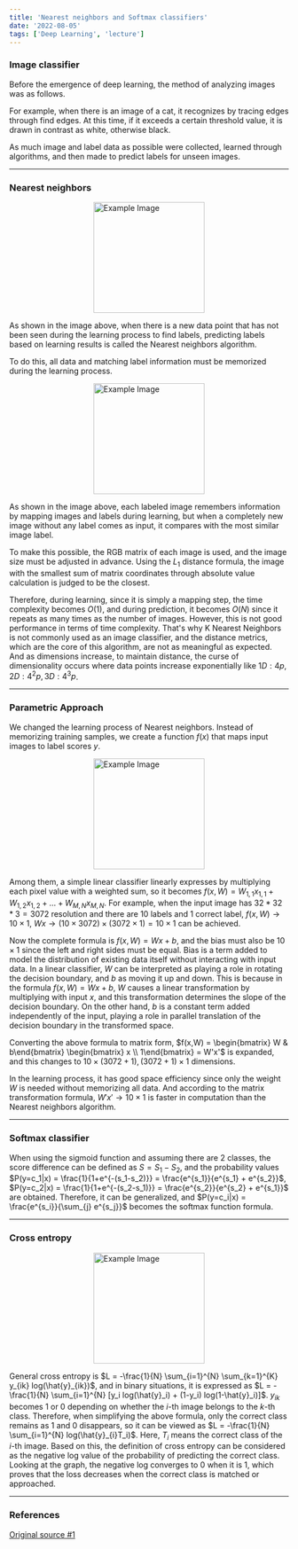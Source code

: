 ```yaml
---
title: 'Nearest neighbors and Softmax classifiers'
date: '2022-08-05'
tags: ['Deep Learning', 'lecture']
---
```


### Image classifier

Before the emergence of deep learning, the method of analyzing images was as follows.

For example, when there is an image of a cat, it recognizes by tracing edges through find edges. At this time, if it exceeds a certain threshold value, it is drawn in contrast as white, otherwise black.

As much image and label data as possible were collected, learned through algorithms, and then made to predict labels for unseen images.

---

### Nearest neighbors

<img src="https://intuitivetutorial.com/wp-content/uploads/2023/04/knn-1.png" alt="Example Image" style="display: block; margin: 0 auto; height:200;" />

As shown in the image above, when there is a new data point that has not been seen during the learning process to find labels, predicting labels based on learning results is called the Nearest neighbors algorithm.

To do this, all data and matching label information must be memorized during the learning process.

<img src="https://cs231n.github.io/assets/pixelspace.jpeg" alt="Example Image" style="display: block; margin: 0 auto; height:200;" />

As shown in the image above, each labeled image remembers information by mapping images and labels during learning, but when a completely new image without any label comes as input, it compares with the most similar image label.

To make this possible, the RGB matrix of each image is used, and the image size must be adjusted in advance. Using the $L_1$ distance formula, the image with the smallest sum of matrix coordinates through absolute value calculation is judged to be the closest.

Therefore, during learning, since it is simply a mapping step, the time complexity becomes $O(1)$, and during prediction, it becomes $O(N)$ since it repeats as many times as the number of images. However, this is not good performance in terms of time complexity. That's why K Nearest Neighbors is not commonly used as an image classifier, and the distance metrics, which are the core of this algorithm, are not as meaningful as expected. And as dimensions increase, to maintain distance, the curse of dimensionality occurs where data points increase exponentially like $1D : 4p, 2D: 4^2p, 3D: 4^3p$.

---

### Parametric Approach

We changed the learning process of Nearest neighbors. Instead of memorizing training samples, we create a function $f(x)$ that maps input images to label scores $y$.

<img src="https://miro.medium.com/v2/resize:fit:1400/1*owd5v7vhWqnVHbLkaI84tA.png" alt="Example Image" style="display: block; margin: 0 auto; height:200;" />

Among them, a simple linear classifier linearly expresses by multiplying each pixel value with a weighted sum, so it becomes $f(x,W) = W_{1,1}x_{1,1} + W_{1,2}x_{1,2} + \dots + W_{M,N}x_{M,N}$. For example, when the input image has $32*32*3=3072$ resolution and there are 10 labels and 1 correct label, $f(x,W) \rightarrow 10 \times 1$, $Wx \rightarrow (10 \times 3072) \times (3072 \times 1) = 10 \times 1$ can be achieved.

Now the complete formula is $f(x, W) = Wx + b$, and the bias must also be $10 \times 1$ since the left and right sides must be equal. Bias is a term added to model the distribution of existing data itself without interacting with input data. In a linear classifier, $W$ can be interpreted as playing a role in rotating the decision boundary, and $b$ as moving it up and down. This is because in the formula $f(x,W) = Wx + b$, $W$ causes a linear transformation by multiplying with input $x$, and this transformation determines the slope of the decision boundary. On the other hand, $b$ is a constant term added independently of the input, playing a role in parallel translation of the decision boundary in the transformed space.

Converting the above formula to matrix form, $f(x,W) = \begin{bmatrix} W & b\end{bmatrix} \begin{bmatrix} x \\ 1\end{bmatrix} = W'x'$ is expanded, and this changes to $10 \times (3072+1), (3072+1) \times 1$ dimensions.

In the learning process, it has good space efficiency since only the weight $W$ is needed without memorizing all data. And according to the matrix transformation formula, $W'x' \rightarrow 10 \times 1$ is faster in computation than the Nearest neighbors algorithm.

---

### Softmax classifier

When using the sigmoid function and assuming there are 2 classes, the score difference can be defined as $S = S_1 - S_2$, and the probability values $P(y=c_1|x) = \frac{1}{1+e^{-(s_1-s_2)}} = \frac{e^{s_1}}{e^{s_1} + e^{s_2}}$, $P(y=c_2|x) = \frac{1}{1+e^{-(s_2-s_1)}} = \frac{e^{s_2}}{e^{s_2} + e^{s_1}}$ are obtained. Therefore, it can be generalized, and $P(y=c_i|x) = \frac{e^{s_i}}{\sum_{j} e^{s_j}}$ becomes the softmax function formula.

---

### Cross entropy

<img src="https://framerusercontent.com/images/KyrSn9Wx4SQg991VWauPrqjmw.webp?width=1300&height=752" alt="Example Image" style="display: block; margin: 0 auto; height:200;" />

General cross entropy is $L = -\frac{1}{N} \sum_{i=1}^{N} \sum_{k=1}^{K} y_{ik} log(\hat{y}_{ik})$, and in binary situations, it is expressed as $L = -\frac{1}{N} \sum_{i=1}^{N} [y_i log(\hat{y}_i) + (1-y_i) log(1-\hat{y}_i)]$. $y_{ik}$ becomes 1 or 0 depending on whether the $i$-th image belongs to the $k$-th class. Therefore, when simplifying the above formula, only the correct class remains as 1 and 0 disappears, so it can be viewed as $L = -\frac{1}{N} \sum_{i=1}^{N} log(\hat{y}_{i}T_i)$. Here, $T_i$ means the correct class of the $i$-th image. Based on this, the definition of cross entropy can be considered as the negative log value of the probability of predicting the correct class. Looking at the graph, the negative log converges to 0 when it is 1, which proves that the loss decreases when the correct class is matched or approached.

---

### References

[Original source #1](https://youtu.be/RtnqcndNLj4?si=TrRInVyFNKPPUhwx)